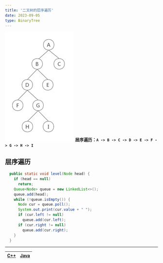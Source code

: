 ```yaml
---
title: '二叉树的层序遍历'
date: 2023-09-05
type: BinaryTree
---
```


![二叉树](/public/images/ds/bt-info.jpg)
**层序遍历：`A -> B -> C -> D -> E -> F -> G -> H -> I`**

## 层序遍历

```java
  public static void level(Node head) {
    if (head == null)
      return;
    Queue<Node> queue = new LinkedList<>();
    queue.add(head);
    while (!queue.isEmpty()) {
      Node cur = queue.poll();
      System.out.print(cur.value + " ");
      if (cur.left != null)
        queue.add(cur.left);
      if (cur.right != null)
        queue.add(cur.right);
    }
  }
```

<hr/>

| [C++ ](https://github.com/ZhengKe996/DS/blob/main/src/binary_tree/level_traversal_bt.cpp) | [Java ](https://github.com/ZhengKe996/DS/blob/main/src/binary_tree/level_traversal_bt.java) |
| :---------------------------------------------------------------------------------------: | :-----------------------------------------------------------------------------------------: |
